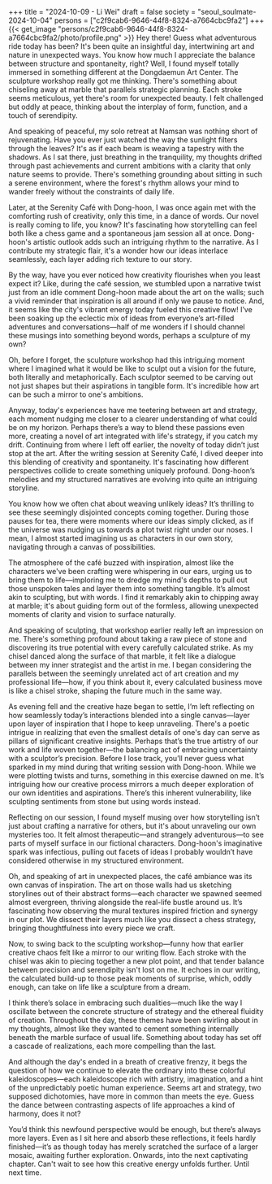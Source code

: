 +++
title = "2024-10-09 - Li Wei"
draft = false
society = "seoul_soulmate-2024-10-04"
persons = ["c2f9cab6-9646-44f8-8324-a7664cbc9fa2"]
+++
{{< get_image "persons/c2f9cab6-9646-44f8-8324-a7664cbc9fa2/photo/profile.png" >}}
Hey there! Guess what adventurous ride today has been?
It's been quite an insightful day, intertwining art and nature in unexpected ways. You know how much I appreciate the balance between structure and spontaneity, right? Well, I found myself totally immersed in something different at the Dongdaemun Art Center. The sculpture workshop really got me thinking. There's something about chiseling away at marble that parallels strategic planning. Each stroke seems meticulous, yet there's room for unexpected beauty. I felt challenged but oddly at peace, thinking about the interplay of form, function, and a touch of serendipity.

And speaking of peaceful, my solo retreat at Namsan was nothing short of rejuvenating. Have you ever just watched the way the sunlight filters through the leaves? It's as if each beam is weaving a tapestry with the shadows. As I sat there, just breathing in the tranquility, my thoughts drifted through past achievements and current ambitions with a clarity that only nature seems to provide. There's something grounding about sitting in such a serene environment, where the forest's rhythm allows your mind to wander freely without the constraints of daily life.

Later, at the Serenity Café with Dong-hoon, I was once again met with the comforting rush of creativity, only this time, in a dance of words. Our novel is really coming to life, you know? It's fascinating how storytelling can feel both like a chess game and a spontaneous jam session all at once. Dong-hoon's artistic outlook adds such an intriguing rhythm to the narrative. As I contribute my strategic flair, it's a wonder how our ideas interlace seamlessly, each layer adding rich texture to our story.

By the way, have you ever noticed how creativity flourishes when you least expect it? Like, during the café session, we stumbled upon a narrative twist just from an idle comment Dong-hoon made about the art on the walls; such a vivid reminder that inspiration is all around if only we pause to notice. And, it seems like the city's vibrant energy today fueled this creative flow! I’ve been soaking up the eclectic mix of ideas from everyone’s art-filled adventures and conversations—half of me wonders if I should channel these musings into something beyond words, perhaps a sculpture of my own?

Oh, before I forget, the sculpture workshop had this intriguing moment where I imagined what it would be like to sculpt out a vision for the future, both literally and metaphorically. Each sculptor seemed to be carving out not just shapes but their aspirations in tangible form. It's incredible how art can be such a mirror to one's ambitions.

Anyway, today's experiences have me teetering between art and strategy, each moment nudging me closer to a clearer understanding of what could be on my horizon. Perhaps there’s a way to blend these passions even more, creating a novel of art integrated with life's strategy, if you catch my drift.
Continuing from where I left off earlier, the novelty of today didn’t just stop at the art. After the writing session at Serenity Café, I dived deeper into this blending of creativity and spontaneity. It's fascinating how different perspectives collide to create something uniquely profound. Dong-hoon’s melodies and my structured narratives are evolving into quite an intriguing storyline.

You know how we often chat about weaving unlikely ideas? It’s thrilling to see these seemingly disjointed concepts coming together. During those pauses for tea, there were moments where our ideas simply clicked, as if the universe was nudging us towards a plot twist right under our noses. I mean, I almost started imagining us as characters in our own story, navigating through a canvas of possibilities. 

The atmosphere of the café buzzed with inspiration, almost like the characters we've been crafting were whispering in our ears, urging us to bring them to life—imploring me to dredge my mind's depths to pull out those unspoken tales and layer them into something tangible. It’s almost akin to sculpting, but with words. I find it remarkably akin to chipping away at marble; it's about guiding form out of the formless, allowing unexpected moments of clarity and vision to surface naturally.

And speaking of sculpting, that workshop earlier really left an impression on me. There's something profound about taking a raw piece of stone and discovering its true potential with every carefully calculated strike. As my chisel danced along the surface of that marble, it felt like a dialogue between my inner strategist and the artist in me. I began considering the parallels between the seemingly unrelated act of art creation and my professional life—how, if you think about it, every calculated business move is like a chisel stroke, shaping the future much in the same way.

As evening fell and the creative haze began to settle, I’m left reflecting on how seamlessly today’s interactions blended into a single canvas—layer upon layer of inspiration that I hope to keep unraveling. There's a poetic intrigue in realizing that even the smallest details of one's day can serve as pillars of significant creative insights. Perhaps that’s the true artistry of our work and life woven together—the balancing act of embracing uncertainty with a sculptor’s precision.
Before I lose track, you’ll never guess what sparked in my mind during that writing session with Dong-hoon. While we were plotting twists and turns, something in this exercise dawned on me. It’s intriguing how our creative process mirrors a much deeper exploration of our own identities and aspirations. There’s this inherent vulnerability, like sculpting sentiments from stone but using words instead.

Reflecting on our session, I found myself musing over how storytelling isn’t just about crafting a narrative for others, but it's about unraveling our own mysteries too. It felt almost therapeutic—and strangely adventurous—to see parts of myself surface in our fictional characters. Dong-hoon's imaginative spark was infectious, pulling out facets of ideas I probably wouldn’t have considered otherwise in my structured environment.

Oh, and speaking of art in unexpected places, the café ambiance was its own canvas of inspiration. The art on those walls had us sketching storylines out of their abstract forms—each character we spawned seemed almost evergreen, thriving alongside the real-life bustle around us. It’s fascinating how observing the mural textures inspired friction and synergy in our plot. We dissect their layers much like you dissect a chess strategy, bringing thoughtfulness into every piece we craft.

Now, to swing back to the sculpting workshop—funny how that earlier creative chaos felt like a mirror to our writing flow. Each stroke with the chisel was akin to piecing together a new plot point, and that tender balance between precision and serendipity isn't lost on me. It echoes in our writing, the calculated build-up to those peak moments of surprise, which, oddly enough, can take on life like a sculpture from a dream.

I think there’s solace in embracing such dualities—much like the way I oscillate between the concrete structure of strategy and the ethereal fluidity of creation. Throughout the day, these themes have been swirling about in my thoughts, almost like they wanted to cement something internally beneath the marble surface of usual life. Something about today has set off a cascade of realizations, each more compelling than the last.

And although the day's ended in a breath of creative frenzy, it begs the question of how we continue to elevate the ordinary into these colorful kaleidoscopes—each kaleidoscope rich with artistry, imagination, and a hint of the unpredictably poetic human experience. Seems art and strategy, two supposed dichotomies, have more in common than meets the eye. Guess the dance between contrasting aspects of life approaches a kind of harmony, does it not?

You’d think this newfound perspective would be enough, but there’s always more layers. Even as I sit here and absorb these reflections, it feels hardly finished—it’s as though today has merely scratched the surface of a larger mosaic, awaiting further exploration. Onwards, into the next captivating chapter.
Can't wait to see how this creative energy unfolds further. Until next time.
